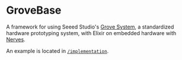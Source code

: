 # GroveBase

A framework for using Seeed Studio's [Grove System](http://wiki.seeedstudio.com/Grove_System/), a standardized hardware prototyping system, with Elixir on embedded hardware with [Nerves](https://nerves-project.org/).

An example is located in [`/implementation`](/implementation).

